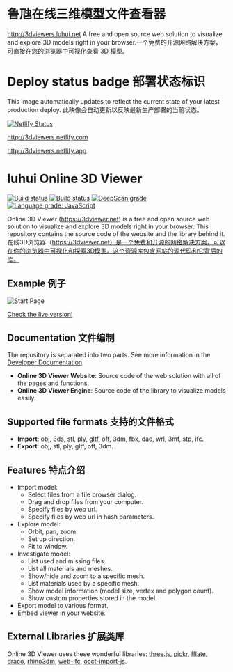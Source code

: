 # 鲁虺在线三维模型文件查看器

http://3dviewers.luhui.net
A free and open source web solution to visualize and explore 3D models right in your browser.一个免费的开源网络解决方案，可直接在您的浏览器中可视化查看 3D 模型。




# Deploy status badge 部署状态标识
This image automatically updates to reflect the current state of your latest production deploy. 此映像会自动更新以反映最新生产部署的当前状态。

[![Netlify Status](https://api.netlify.com/api/v1/badges/0d587b4a-0272-4111-bbf8-42002b88cef1/deploy-status)](https://app.netlify.com/sites/3dviewers/deploys)

http://3dviewers.netlify.com

http://3dviewers.netlify.app


# luhui Online 3D Viewer

[![Build status](https://ci.appveyor.com/api/projects/status/exypq43a8kjby5n0?svg=true)](https://ci.appveyor.com/project/kovacsv/online3dviewer)
[![Build status](https://github.com/kovacsv/Online3DViewer/actions/workflows/build.yml/badge.svg)](https://github.com/kovacsv/Online3DViewer/actions/workflows/build.yml)
[![DeepScan grade](https://deepscan.io/api/teams/16586/projects/19893/branches/524595/badge/grade.svg)](https://deepscan.io/dashboard#view=project&tid=16586&pid=19893&bid=524595)
[![Language grade: JavaScript](https://img.shields.io/lgtm/grade/javascript/g/kovacsv/Online3DViewer.svg?logo=lgtm&logoWidth=18)](https://lgtm.com/projects/g/kovacsv/Online3DViewer/context:javascript)

Online 3D Viewer (https://3dviewer.net) is a free and open source web solution to visualize and explore 3D models right in your browser. This repository contains the source code of the website and the library behind it.在线3D浏览器（https://3dviewer.net）是一个免费和开源的网络解决方案，可以在你的浏览器中可视化和探索3D模型。这个资源库包含网站的源代码和它背后的库。

## Example 例子

![Start Page](assets/images/3dviewer_net_start_page.png?raw=true)

[Check the live version!](https://3dviewer.net/#model=https://raw.githubusercontent.com/kovacsv/Online3DViewer/dev/test/testfiles/gltf/DamagedHelmet/glTF-Binary/DamagedHelmet.glb)

## Documentation 文件编制


The repository is separated into two parts. See more information in the [Developer Documentation](https://github.com/kovacsv/Online3DViewer/wiki).

* **Online 3D Viewer Website**: Source code of the web solution with all of the pages and functions.
* **Online 3D Viewer Engine**: Source code of the library to visualize models easily.

## Supported file formats 支持的文件格式



* **Import**: obj, 3ds, stl, ply, gltf, off, 3dm, fbx, dae, wrl, 3mf, stp, ifc.
* **Export**: obj, stl, ply, gltf, off, 3dm.

## Features 特点介绍


- Import model:
  - Select files from a file browser dialog.
  - Drag and drop files from your computer.
  - Specify files by web url.
  - Specify files by web url in hash parameters.
- Explore model:
  - Orbit, pan, zoom.
  - Set up direction.
  - Fit to window.
- Investigate model:
  - List used and missing files.
  - List all materials and meshes.
  - Show/hide and zoom to a specific mesh.
  - List materials used by a specific mesh.
  - Show model information (model size, vertex and polygon count).
  - Show custom properties stored in the model.
- Export model to various format.
- Embed viewer in your website.

## External Libraries 扩展类库

Online 3D Viewer uses these wonderful libraries: [three.js](https://github.com/mrdoob/three.js), [pickr](https://github.com/Simonwep/pickr), [fflate](https://github.com/101arrowz/fflate), [draco](https://github.com/google/draco), [rhino3dm](https://github.com/mcneel/rhino3dm), [web-ifc](https://github.com/tomvandig/web-ifc), [occt-import-js](https://github.com/kovacsv/occt-import-js).
